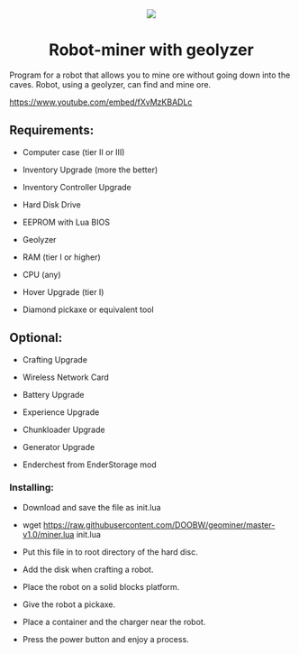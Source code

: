 <a name="start">
<center><img src="https://i.imgur.com/lVIijDy.png" />
<h1>Robot-miner with geolyzer</h1>
</center>

Program for a robot that allows you to mine ore without going down into the caves. Robot, using a geolyzer, can find and mine ore.

https://www.youtube.com/embed/fXvMzKBADLc

<h2>Requirements:</h2>

* Computer case (tier II or III)

* Inventory Upgrade (more the better)

* Inventory Controller Upgrade

* Hard Disk Drive

* EEPROM with Lua BIOS

* Geolyzer

* RAM (tier I or higher)

* CPU (any)

* Hover Upgrade (tier I)

* Diamond pickaxe or equivalent tool


<h2>Optional:</h2>

* Crafting Upgrade

* Wireless Network Card

* Battery Upgrade

* Experience Upgrade

* Chunkloader Upgrade

* Generator Upgrade

* Enderchest from EnderStorage mod


<h3>Installing:</h3>

* Download and save the file as init.lua

* wget https://raw.githubusercontent.com/DOOBW/geominer/master-v1.0/miner.lua init.lua

* Put this file in to root directory of the hard disc.

* Add the disk when crafting a robot.

* Place the robot on a solid blocks platform.

* Give the robot a pickaxe.

* Place a container and the charger near the robot.

* Press the power button and enjoy a process.
